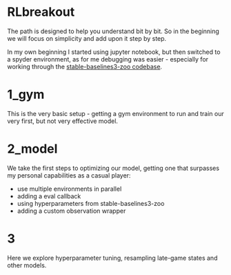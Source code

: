 # RLbreakout

The path is designed to help you understand bit by bit. So in the beginning we will focus on simplicity and add upon it step by step.

In my own beginning I started using jupyter notebook, but then switched to a spyder environment, as for me debugging was easier - especially for working through the [stable-baselines3-zoo codebase](https://github.com/DLR-RM/stable-baselines3).


# 1_gym

This is the very basic setup - getting a gym environment to run and train our very first, but not very effective model.

# 2_model

We take the first steps to optimizing our model, getting one that surpasses my personal capabilities as a casual player:
- use multiple environments in parallel
- adding a eval callback
- using hyperparameters from stable-baselines3-zoo
- adding a custom observation wrapper


# 3

Here we explore hyperparameter tuning, resampling late-game states and other models.
